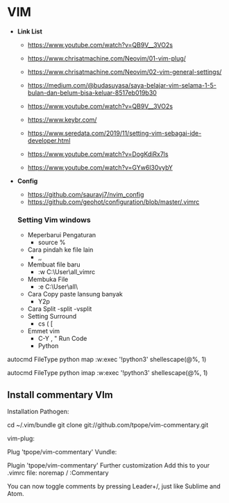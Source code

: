 # **VIM**

- **Link List**

  - https://www.youtube.com/watch?v=QB9V__3VO2s

  - https://www.chrisatmachine.com/Neovim/01-vim-plug/

  - https://www.chrisatmachine.com/Neovim/02-vim-general-settings/

  - https://medium.com/@budasuyasa/saya-belajar-vim-selama-1-5-bulan-dan-belum-bisa-keluar-8517eb019b30

  - https://www.youtube.com/watch?v=QB9V__3VO2s

  - https://www.keybr.com/

  - https://www.seredata.com/2019/11/setting-vim-sebagai-ide-developer.html
  
  - https://www.youtube.com/watch?v=DogKdiRx7ls
  
  - https://www.youtube.com/watch?v=GYw6l30vybY
  
- **Config**
  - https://github.com/sauravj7/nvim_config
  - https://github.com/geohot/configuration/blob/master/.vimrc
  
  
  ### Setting Vim windows
  - Meperbarui Pengaturan
    - source %
  - Cara pindah ke file lain
    - ,,
  - Membuat file baru
    - :w C:\User\all\_vimrc
  - Membuka File
    - :e C:\User\all\
  - Cara Copy paste lansung banyak
    - Y2p
  - Cara Split 
    -split
    -vsplit
  - Setting Surround
    - cs ( [
  - Emmet vim
    - C-Y ,
  " Run Code 
    - Python
    
autocmd FileType python map <buffer> <F9> :w<CR>:exec '!python3' shellescape(@%, 1)<CR>
  
autocmd FileType python imap <buffer> <F9> <esc>:w<CR>:exec '!python3' shellescape(@%, 1)<CR>
  
## Install commentary VIm
Installation
Pathogen:

cd ~/.vim/bundle
git clone git://github.com/tpope/vim-commentary.git

vim-plug:

Plug 'tpope/vim-commentary'
Vundle:

Plugin 'tpope/vim-commentary'
Further customization
Add this to your .vimrc file: noremap <leader>/ :Commentary<cr>

You can now toggle comments by pressing Leader+/, just like Sublime and Atom.
